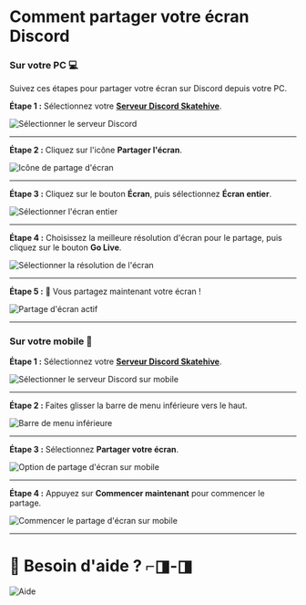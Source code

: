 # Comment partager votre écran Discord

### **Sur votre PC** 💻
Suivez ces étapes pour partager votre écran sur Discord depuis votre PC.

**Étape 1 :**
Sélectionnez votre <a href="https://discord.gg/R4s2ykDN" class="button-link" target="_blank">**Serveur Discord Skatehive**</a>.

![Sélectionner le serveur Discord](https://hackmd.io/_uploads/SkscTAFLA.png)

---

**Étape 2 :**
Cliquez sur l'icône **Partager l'écran**.

![Icône de partage d'écran](https://hackmd.io/_uploads/rkgRRRY8R.png)

---

**Étape 3 :**
Cliquez sur le bouton **Écran**, puis sélectionnez **Écran entier**.

![Sélectionner l'écran entier](https://hackmd.io/_uploads/BJ40ek58A.png)

---

**Étape 4 :**
Choisissez la meilleure résolution d'écran pour le partage, puis cliquez sur le bouton **Go Live**.

![Sélectionner la résolution de l'écran](https://hackmd.io/_uploads/Sku6fk5UR.png)

---

**Étape 5 :**
🎉 Vous partagez maintenant votre écran !

![Partage d'écran actif](https://hackmd.io/_uploads/H1XcXyc8A.png)

---

### **Sur votre mobile** 📱

**Étape 1 :**
Sélectionnez votre <a href="https://discord.gg/R4s2ykDN" class="button-link" target="_blank">**Serveur Discord Skatehive**</a>.

![Sélectionner le serveur Discord sur mobile](https://hackmd.io/_uploads/SJjhGQ9UC.jpg)

---

**Étape 2 :**
Faites glisser la barre de menu inférieure vers le haut.

![Barre de menu inférieure](https://hackmd.io/_uploads/HkHtmX58C.jpg)

---

**Étape 3 :**
Sélectionnez **Partager votre écran**.

![Option de partage d'écran sur mobile](https://hackmd.io/_uploads/H1kWHQqLA.jpg)

---

**Étape 4 :**
Appuyez sur **Commencer maintenant** pour commencer le partage.

![Commencer le partage d'écran sur mobile](https://hackmd.io/_uploads/ryWj8QqU0.jpg)

---

# 🎉 Besoin d'aide ? ⌐◨-◨

![Aide](https://hackmd.io/_uploads/r1uA0QcI0.gif)
